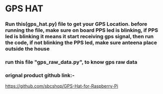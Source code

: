 # GPS HAT

### Run this(gps_hat.py) file to get your GPS Location. before running the file, make sure on board PPS led is blinking, if PPS led is blinking it means it start receiving gps signal, then run the code, if not blinking the PPS led, make sure anteena place outside the house

### run this file "gps_raw_data.py", to know gps raw data

### orignal product github link:-
https://github.com/sbcshop/GPS-Hat-for-Raspberry-Pi

